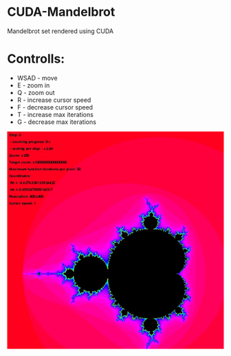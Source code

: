 # CUDA-Mandelbrot
Mandelbrot set rendered using CUDA

# Controlls:
- WSAD - move
- E - zoom in
- Q - zoom out
- R - increase cursor speed
- F - decrease cursor speed
- T - increase max iterations
- G - decrease max iterations

![Example](https://raw.githubusercontent.com/Kacprate/CUDA-Mandelbrot/master/example_image.jpg)
